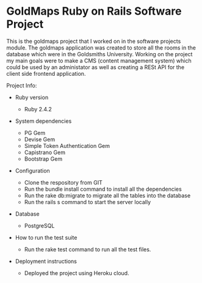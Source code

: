 # GoldMaps Ruby on Rails Software Project

This is the goldmaps project that I worked on in the software projects module. The goldmaps application was created to store all the rooms in the database which were in the Goldsmiths University. Working on the project my main goals were to make a CMS (content management system) which could be used by an administator as well as creating a RESt API for the client side frontend application.

Project Info:

* Ruby version
  - Ruby 2.4.2

* System dependencies
  - PG Gem
  - Devise Gem
  - Simple Token Authentication Gem
  - Capistrano Gem
  - Bootstrap Gem

* Configuration
  - Clone the respository from GIT
  - Run the bundle install command to install all the dependencies
  - Run the rake db:migrate to migrate all the tables into the database
  - Run the rails s command to start the server locally

* Database
  - PostgreSQL

* How to run the test suite
  - Run the rake test command to run all the test files.

* Deployment instructions
  - Deployed the project using Heroku cloud.

